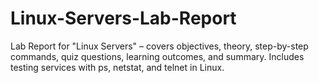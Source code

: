 # Linux-Servers-Lab-Report
Lab Report for "Linux Servers" – covers objectives, theory, step-by-step commands, quiz questions, learning outcomes, and summary. Includes testing services with ps, netstat, and telnet in Linux.
